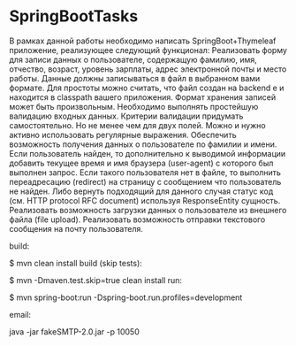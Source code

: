 # SpringBootTasks
В рамках данной работы необходимо написать SpringBoot+Thymeleaf приложение, реализующее следующий функционал:
Реализовать форму для записи данных о пользователе, содержащую фамилию, имя, отчество, возраст, уровень зарплаты, адрес электронной почты и место работы. Данные должны записываться в файл в выбранном вами формате. Для простоты можно считать, что файл создан на backend e и находится в classpath вашего приложения. Формат хранения записей может быть произвольным.
Необходимо выполнять простейшую валидацию входных данных. Критерии валидации придумать самостоятельно. Но не менее чем для двух полей. Можно и нужно активно использовать регулярные выражения.
Обеспечить возможность получения данных о пользователе по фамилии и имени. Если пользователь найден, то дополнительно к выводимой информации добавить текущее время и имя браузера (user-agent) с которого был выполнен запрос. Если такого пользователя нет в файле, то выполнить переадресацию (redirect) на страницу с сообщением что пользователь не найден. Либо вернуть подходящий для данного случая статус код (см. HTTP protocol RFC document) используя ResponseEntity сущность.
Реализовать возможность загрузки данных о пользователе из внешнего файла (file upload).
Реализовать возможность отправки текстового сообщения на почту пользователя.   

build:

$ mvn clean install
build (skip tests):

$ mvn -Dmaven.test.skip=true clean install
run:

$ mvn spring-boot:run -Dspring-boot.run.profiles=development

email:

java -jar fakeSMTP-2.0.jar -p 10050